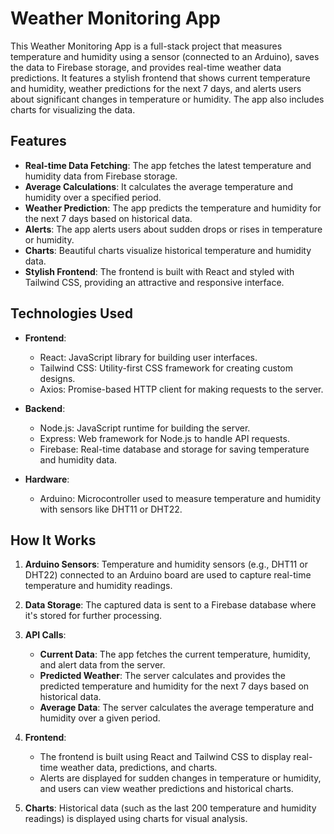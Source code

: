 # Weather Monitoring App

This Weather Monitoring App is a full-stack project that measures temperature and humidity using a sensor (connected to an Arduino), saves the data to Firebase storage, and provides real-time weather data predictions. It features a stylish frontend that shows current temperature and humidity, weather predictions for the next 7 days, and alerts users about significant changes in temperature or humidity. The app also includes charts for visualizing the data.

## Features
- **Real-time Data Fetching**: The app fetches the latest temperature and humidity data from Firebase storage.
- **Average Calculations**: It calculates the average temperature and humidity over a specified period.
- **Weather Prediction**: The app predicts the temperature and humidity for the next 7 days based on historical data.
- **Alerts**: The app alerts users about sudden drops or rises in temperature or humidity.
- **Charts**: Beautiful charts visualize historical temperature and humidity data.
- **Stylish Frontend**: The frontend is built with React and styled with Tailwind CSS, providing an attractive and responsive interface.

## Technologies Used
- **Frontend**:
  - React: JavaScript library for building user interfaces.
  - Tailwind CSS: Utility-first CSS framework for creating custom designs.
  - Axios: Promise-based HTTP client for making requests to the server.
  
- **Backend**:
  - Node.js: JavaScript runtime for building the server.
  - Express: Web framework for Node.js to handle API requests.
  - Firebase: Real-time database and storage for saving temperature and humidity data.
  
- **Hardware**:
  - Arduino: Microcontroller used to measure temperature and humidity with sensors like DHT11 or DHT22.

## How It Works

1. **Arduino Sensors**: Temperature and humidity sensors (e.g., DHT11 or DHT22) connected to an Arduino board are used to capture real-time temperature and humidity readings.
   
2. **Data Storage**: The captured data is sent to a Firebase database where it's stored for further processing.

3. **API Calls**:
   - **Current Data**: The app fetches the current temperature, humidity, and alert data from the server.
   - **Predicted Weather**: The server calculates and provides the predicted temperature and humidity for the next 7 days based on historical data.
   - **Average Data**: The server calculates the average temperature and humidity over a given period.
   
4. **Frontend**: 
   - The frontend is built using React and Tailwind CSS to display real-time weather data, predictions, and charts.
   - Alerts are displayed for sudden changes in temperature or humidity, and users can view weather predictions and historical charts.

5. **Charts**: Historical data (such as the last 200 temperature and humidity readings) is displayed using charts for visual analysis.
